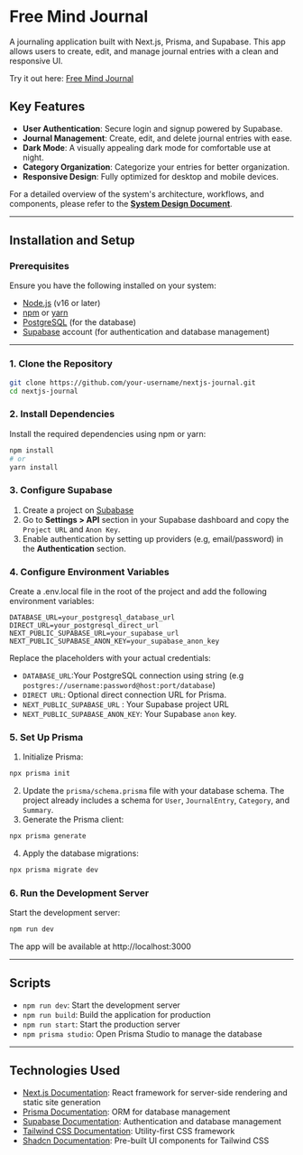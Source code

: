 # Free Mind Journal

A journaling application built with Next.js, Prisma, and Supabase. This app allows users to create, edit, and manage journal entries with a clean and responsive UI.

Try it out here: [Free Mind Journal](https://nextjs-journal-sepia.vercel.app/)

## Key Features

- **User Authentication**: Secure login and signup powered by Supabase.
- **Journal Management**: Create, edit, and delete journal entries with ease.
- **Dark Mode**: A visually appealing dark mode for comfortable use at night.
- **Category Organization**: Categorize your entries for better organization.
- **Responsive Design**: Fully optimized for desktop and mobile devices.

For a detailed overview of the system's architecture, workflows, and components, please refer to the **[System Design Document](./SYSTEM_DESIGN.md)**.

---

## Installation and Setup

### Prerequisites

Ensure you have the following installed on your system:

- [Node.js](https://nodejs.org/) (v16 or later)
- [npm](https://www.npmjs.com/) or [yarn](https://yarnpkg.com/)
- [PostgreSQL](https://www.postgresql.org/) (for the database)
- [Supabase](https://supabase.com/) account (for authentication and database management)

---

### 1. Clone the Repository

```bash
git clone https://github.com/your-username/nextjs-journal.git
cd nextjs-journal
```

### 2. Install Dependencies

Install the required dependencies using npm or yarn:

```bash
npm install
# or
yarn install
```

### 3. Configure Supabase

1. Create a project on [Subabase](https://supabase.com/)
2. Go to **Settings > API** section in your Supabase dashboard and copy the `Project URL` and `Anon Key`.
3. Enable authentication by setting up providers (e.g, email/password) in the **Authentication** section.

### 4. Configure Environment Variables

Create a .env.local file in the root of the project and add the following environment variables:

```
DATABASE_URL=your_postgresql_database_url
DIRECT_URL=your_postgresql_direct_url
NEXT_PUBLIC_SUPABASE_URL=your_supabase_url
NEXT_PUBLIC_SUPABASE_ANON_KEY=your_supabase_anon_key
```

Replace the placeholders with your actual credentials:

- `DATABASE_URL`:Your PostgreSQL connection using string (e.g `postgres://username:password@host:port/database`)
- `DIRECT URL`: Optional direct connection URL for Prisma.
- `NEXT_PUBLIC_SUPABASE_URL` : Your Supabase project URL
- `NEXT_PUBLIC_SUPABASE_ANON_KEY`: Your Supabase `anon` key.

### 5. Set Up Prisma

1. Initialize Prisma:

```bash
npx prisma init
```

2. Update the `prisma/schema.prisma` file with your database schema. The project already includes a schema for `User`, `JournalEntry`, `Category`, and `Summary`.
3. Generate the Prisma client:

```bash
npx prisma generate
```

4. Apply the database migrations:

```bash
npx prisma migrate dev
```

### 6. Run the Development Server

Start the development server:

```bash
npm run dev
```

The app will be available at http://localhost:3000

---

## Scripts

- `npm run dev`: Start the development server
- `npm run build`: Build the application for production
- `npm run start`: Start the production server
- `npm prisma studio`: Open Prisma Studio to manage the database

---

## Technologies Used

- [Next.js Documentation](https://nextjs.org/docs): React framework for server-side rendering and static site generation
- [Prisma Documentation](https://www.prisma.io/docs): ORM for database management
- [Supabase Documentation](https://supabase.com/docs): Authentication and database management
- [Tailwind CSS Documentation](https://tailwindcss.com/docs): Utility-first CSS framework
- [Shadcn Documentation](https://ui.shadcn.com/docs): Pre-built UI components for Tailwind CSS
